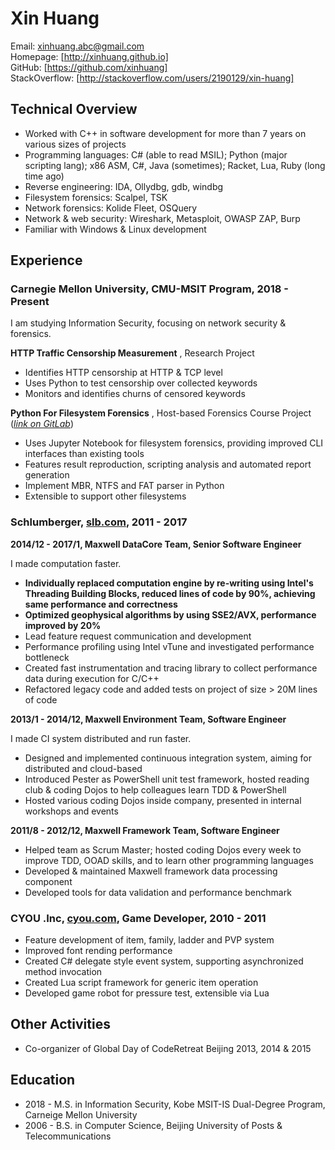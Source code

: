 # Xin Huang

Email:            [xinhuang.abc@gmail.com]  
Homepage:         [http://xinhuang.github.io]  
GitHub:           [https://github.com/xinhuang]  
StackOverflow:    [http://stackoverflow.com/users/2190129/xin-huang]  


## **Technical Overview**

* Worked with C++ in software development for more than 7 years on various sizes of projects
* Programming languages: C# (able to read MSIL); Python (major scripting lang); x86 ASM, C#, Java (sometimes); Racket, Lua, Ruby (long time ago)
* Reverse engineering: IDA, Ollydbg, gdb, windbg
* Filesystem forensics: Scalpel, TSK
* Network forensics: Kolide Fleet, OSQuery
* Network & web security: Wireshark, Metasploit, OWASP ZAP, Burp
* Familiar with Windows & Linux development

## **Experience**

### **Carnegie Mellon University, CMU-MSIT Program, 2018 - Present**

I am studying Information Security, focusing on network security & forensics.

**HTTP Traffic Censorship Measurement** , Research Project

* Identifies HTTP censorship at HTTP & TCP level
* Uses Python to test censorship over collected keywords
* Monitors and identifies churns of censored keywords

**Python For Filesystem Forensics** , Host-based Forensics Course Project (_[link on GitLab]_)

* Uses Jupyter Notebook for filesystem forensics, providing improved CLI interfaces than existing tools
* Features result reproduction, scripting analysis and automated report generation
* Implement MBR, NTFS and FAT parser in Python
* Extensible to support other filesystems

### **Schlumberger, [slb.com](http://www.slb.com), 2011 - 2017**

**2014/12 - 2017/1, Maxwell DataCore Team, Senior Software Engineer**

I made computation faster.

* **Individually replaced computation engine by re-writing using Intel's Threading Building Blocks, reduced lines of code by 90%, achieving same performance and correctness**
* **Optimized geophysical algorithms by using SSE2/AVX, performance improved by 20%**
* Lead feature request communication and development
* Performance profiling using Intel vTune and investigated performance bottleneck
* Created fast instrumentation and tracing library to collect performance data during execution for C/C++
* Refactored legacy code and added tests on project of size > 20M lines of code


**2013/1 - 2014/12, Maxwell Environment Team, Software Engineer**

I made CI system distributed and run faster.

*  Designed and implemented continuous integration system, aiming for distributed and cloud-based
*  Introduced Pester as PowerShell unit test framework, hosted reading club & coding Dojos to help colleagues learn TDD & PowerShell
*  Hosted various coding Dojos inside company, presented in internal workshops and events


**2011/8 - 2012/12, Maxwell Framework Team, Software Engineer**

*  Helped team as Scrum Master; hosted coding Dojos every week to improve TDD, OOAD skills, and to learn other programming languages
*  Developed & maintained Maxwell framework data processing component
*  Developed tools for data validation and performance benchmark


### **CYOU .Inc, [cyou.com](http://www.cyou.com), Game Developer, 2010 - 2011**

*  Feature development of item, family, ladder and PVP system
*  Improved font rending performance
*  Created C# delegate style event system, supporting asynchronized method invocation
*  Created Lua script framework for generic item operation
*  Developed game robot for pressure test, extensible via Lua


## **Other Activities**

*  Co-organizer of Global Day of CodeRetreat Beijing 2013, 2014 & 2015

## **Education**

* 2018 - M.S. in Information Security, Kobe MSIT-IS Dual-Degree Program, Carneige Mellon University
* 2006 - B.S. in Computer Science, Beijing University of Posts & Telecommunications

<!--
_Last update at Aug. 10, 2018. Latest resume can be found
[here]\|[pdf]._
-->


[xinhuang.abc@gmail.com]:                             mailto:xinhuang.abc@gmail.com
[https://github.com/xinhuang]:                        https://github.com/xinhuang
[http://stackoverflow.com/users/2190129/xin-huang]:   http://stackoverflow.com/users/2190129/xin-huang
[http://xinhuang.github.io]:                          http://xinhuang.github.io
[link on GitLab]:                                     https://gitlab.com/xinhuang/pyfff

[here]:                                               http://xinhuang.github.io/resume.html
[pdf]:                                                http://xinhuang.github.io/resume.pdf
